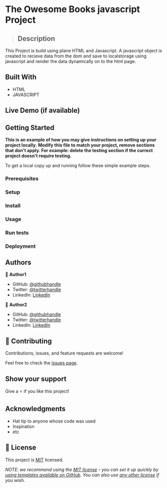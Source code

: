 
# The Owesome Books javascript Project
 
> ## Description
This Project is build using plane HTML and Javascript.
A javascript object is created to recieve data from the dom and save to localstorage using javascript and render the data
dynamically on to the html page.


## Built With
- HTML
- JAVASCRIPT

## Live Demo (if available)



## Getting Started

**This is an example of how you may give instructions on setting up your project locally.**
**Modify this file to match your project, remove sections that don't apply. For example: delete the testing section if the currect project doesn't require testing.**


To get a local copy up and running follow these simple example steps.

### Prerequisites

### Setup

### Install

### Usage

### Run tests

### Deployment



## Authors

👤 **Author1**

- GitHub: [@githubhandle](https://github.com/afiamoah)
- Twitter: [@twitterhandle](https://twitter.com/afiamoah)
- LinkedIn: [LinkedIn](https://linkedin.com/in/afiamoah)

👤 **Author2**

- GitHub: [@githubhandle](https://github.com/haftamudesta)
- Twitter: [@twitterhandle](https://www.linkedin.com/in/haftamu-desta-795791a1/)
- LinkedIn: [LinkedIn](https://www.linkedin.com/in/haftamu-desta-795791a1/)

## 🤝 Contributing

Contributions, issues, and feature requests are welcome!

Feel free to check the [issues page](../../issues/).

## Show your support

Give a ⭐️ if you like this project!

## Acknowledgments

- Hat tip to anyone whose code was used
- Inspiration
- etc

## 📝 License

This project is [MIT](./LICENSE) licensed.

_NOTE: we recommend using the [MIT license](https://choosealicense.com/licenses/mit/) - you can set it up quickly by [using templates available on GitHub](https://docs.github.com/en/communities/setting-up-your-project-for-healthy-contributions/adding-a-license-to-a-repository). You can also use [any other license](https://choosealicense.com/licenses/) if you wish._
